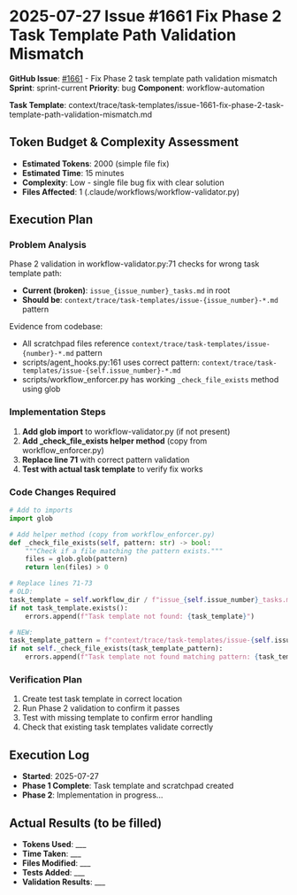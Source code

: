 # 2025-07-27 Issue #1661 Fix Phase 2 Task Template Path Validation Mismatch

**GitHub Issue**: [#1661](https://github.com/owner/repo/issues/1661) - Fix Phase 2 task template path validation mismatch
**Sprint**: sprint-current
**Priority**: bug
**Component**: workflow-automation

**Task Template**: context/trace/task-templates/issue-1661-fix-phase-2-task-template-path-validation-mismatch.md

## Token Budget & Complexity Assessment
- **Estimated Tokens**: 2000 (simple file fix)
- **Estimated Time**: 15 minutes
- **Complexity**: Low - single file bug fix with clear solution
- **Files Affected**: 1 (.claude/workflows/workflow-validator.py)

## Execution Plan

### Problem Analysis
Phase 2 validation in workflow-validator.py:71 checks for wrong task template path:
- **Current (broken)**: `issue_{issue_number}_tasks.md` in root
- **Should be**: `context/trace/task-templates/issue-{issue_number}-*.md` pattern

Evidence from codebase:
- All scratchpad files reference `context/trace/task-templates/issue-{number}-*.md` pattern
- scripts/agent_hooks.py:161 uses correct pattern: `context/trace/task-templates/issue-{self.issue_number}-*.md`
- scripts/workflow_enforcer.py has working `_check_file_exists` method using glob

### Implementation Steps
1. **Add glob import** to workflow-validator.py (if not present)
2. **Add _check_file_exists helper method** (copy from workflow_enforcer.py)
3. **Replace line 71** with correct pattern validation
4. **Test with actual task template** to verify fix works

### Code Changes Required
```python
# Add to imports
import glob

# Add helper method (copy from workflow_enforcer.py)
def _check_file_exists(self, pattern: str) -> bool:
    """Check if a file matching the pattern exists."""
    files = glob.glob(pattern)
    return len(files) > 0

# Replace lines 71-73
# OLD:
task_template = self.workflow_dir / f"issue_{self.issue_number}_tasks.md"
if not task_template.exists():
    errors.append(f"Task template not found: {task_template}")

# NEW:
task_template_pattern = f"context/trace/task-templates/issue-{self.issue_number}-*.md"
if not self._check_file_exists(task_template_pattern):
    errors.append(f"Task template not found matching pattern: {task_template_pattern}")
```

### Verification Plan
1. Create test task template in correct location
2. Run Phase 2 validation to confirm it passes
3. Test with missing template to confirm error handling
4. Check that existing task templates validate correctly

## Execution Log
- **Started**: 2025-07-27
- **Phase 1 Complete**: Task template and scratchpad created
- **Phase 2**: Implementation in progress...

## Actual Results (to be filled)
- **Tokens Used**: ___
- **Time Taken**: ___
- **Files Modified**: ___
- **Tests Added**: ___
- **Validation Results**: ___
